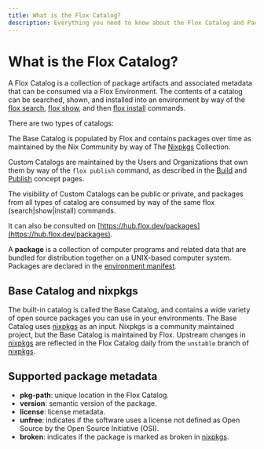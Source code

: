 ```yaml
---
title: What is the Flox Catalog?
description: Everything you need to know about the Flox Catalog and Packages.
---
```


# What is the Flox Catalog?

A Flox Catalog is a collection of package artifacts and associated metadata that can be consumed via a Flox Environment. The contents of a catalog can be searched, shown, and installed into an environment by way of the [flox search][flox_search], [flox show][flox_show], and then [flox install][flox_install] commands.

There are two types of catalogs:

The Base Catalog is populated by Flox and contains packages over time as maintained by the Nix Community by way of The [Nixpkgs](https://github.com/nixos/nixpkgs) Collection.

Custom Catalogs are maintained by the Users and Organizations that own them by way of the `flox publish` command, as described in the [Build][builds] and [Publish][publishing] concept pages.

The visibility of Custom Catalogs can be public or private, and packages from all types of catalog are consumed by way of the same flox (search|show|install) commands.

It can also be consulted on [https://hub.flox.dev/packages](https://hub.flox.dev/packages).

A **package** is a collection of computer programs and related data that are
bundled for distribution together on a UNIX-based computer system.
Packages are declared in the [environment manifest][manifest_concept].

## Base Catalog and nixpkgs

The built-in catalog is called the Base Catalog, and contains a wide variety of open source packages you can use in your environments.
The Base Catalog uses [nixpkgs][nixpkgs] as an input.
Nixpkgs is a community maintained project, but the Base Catalog is maintained by Flox.
Upstream changes in [nixpkgs][nixpkgs] are reflected in the Flox Catalog daily from the `unstable` branch of [nixpkgs][nixpkgs].

## Supported package metadata

* **pkg-path**: unique location in the Flox Catalog.
* **version**: semantic version of the package.
* **license**: license metadata.
* **unfree**: indicates if the software uses a license not defined as Open
Source by the Open Source Initiative (OSI).
* **broken**: indicates if the package is marked as broken in
[nixpkgs][nixpkgs].

[flox_search]: ../man/flox-search.md
[flox_show]: ../man/flox-show.md
[flox_install]: ../man/flox-install.md
[flox_update]: ../man/flox-update.md
[manifest_concept]: ./environments.md#manifesttoml
[nixpkgs]: https://github.com/NixOS/nixpkgs
[builds]: ./builds.md
[publishing]: ./publishing.md
